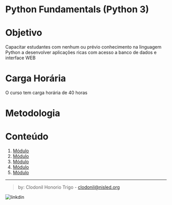 Python Fundamentals (Python 3)
===============

# Objetivo
Capacitar estudantes com nenhum ou prévio conhecimento na linguagem Python a desenvolver aplicações ricas com acesso a banco de dados e interface WEB

# Carga Horária  
O curso tem carga horária de 40 horas

# Metodologia



# Conteúdo

1. [Módulo](modulo1/README.md)
2. [Módulo](modulo2/README.md)
3. [Módulo](modulo3/README.md)
4. [Módulo](modulo4/README.md)
5. [Módulo](modulo5/README.md)


*** 
> by: Clodonil Honorio Trigo - clodonil@nisled.org 

![linkdin](https://cdn.freebiesupply.com/logos/large/2x/linkedin-icon-logo-png-transparent.png)
